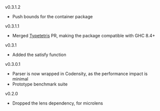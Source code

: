 v0.3.1.2

  * Push bounds for the container package

v0.3.1.1

  * Merged [Typetetris](https://github.com/typetetris) PR, making the package compatible with GHC 8.4+

v0.3.1

 * Added the satisfy function

v0.3.0.1

 * Parser is now wrapped in Codensity, as the performance impact is minimal
 * Prototype benchmark suite

v0.2.0

 * Dropped the lens dependency, for microlens
